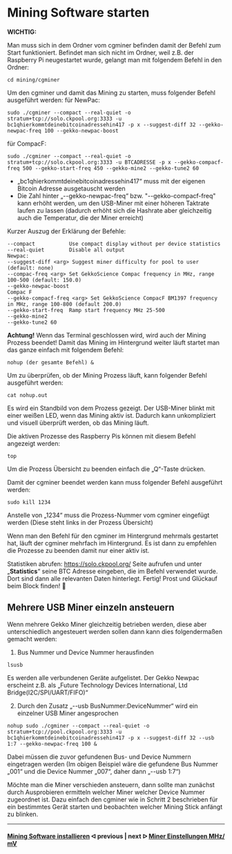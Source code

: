 # Mining Software starten

**WICHTIG:**

Man muss sich in dem Ordner vom cgminer befinden damit der Befehl zum Start funktioniert. Befindet man sich nicht im Ordner, weil z.B. der Raspberry Pi neugestartet wurde, gelangt man mit folgendem Befehl in den Ordner:
```
cd mining/cgminer
```
Um den cgminer und damit das Mining zu starten, muss folgender Befehl ausgeführt werden:
für NewPac:
```
sudo ./cgminer --compact --real-quiet -o stratum+tcp://solo.ckpool.org:3333 -u bc1qhierkommtdeinebitcoinadressehin417 -p x --suggest-diff 32 --gekko-newpac-freq 100 --gekko-newpac-boost
```
für CompacF:
```
sudo ./cgminer --compact --real-quiet -o stratum+tcp://solo.ckpool.org:3333 -u BTCADRESSE -p x --gekko-compacf-freq 500 --gekko-start-freq 450 --gekko-mine2 --gekko-tune2 60
```
- „bc1qhierkommtdeinebitcoinadressehin417“ muss mit der eigenen Bitcoin Adresse ausgetauscht werden
- Die Zahl hinter „--gekko-newpac-freq“ bzw. "--gekko-compacf-freq" kann erhöht werden, um den USB-Miner mit einer höheren Taktrate laufen zu lassen (dadurch erhöht sich die Hashrate aber gleichzeitig auch die Temperatur, die der Miner erreicht)

Kurzer Auszug der Erklärung der Befehle:
```
--compact           Use compact display without per device statistics
--real-quiet        Disable all output
Newpac:
--suggest-diff <arg> Suggest miner difficulty for pool to user (default: none)
--compac-freq <arg> Set GekkoScience Compac frequency in MHz, range 100-500 (default: 150.0)
--gekko-newpac-boost
Compac F
--gekko-compacf-freq <arg> Set GekkoScience CompacF BM1397 frequency in MHz, range 100-800 (default 200.0)
--gekko-start-freq  Ramp start frequency MHz 25-500 
--gekko-mine2 
--gekko-tune2 60
```
**Achtung!** Wenn das Terminal geschlossen wird, wird auch der Mining Prozess beendet!
Damit das Mining im Hintergrund weiter läuft startet man das ganze einfach mit folgendem Befehl:
```
nohup (der gesamte Befehl) &
```
Um zu überprüfen, ob der Mining Prozess läuft, kann folgender Befehl ausgeführt werden:
```
cat nohup.out
```
Es wird ein Standbild von dem Prozess gezeigt.
Der USB-Miner blinkt mit einer weißen LED, wenn das Mining aktiv ist. Dadurch kann unkompliziert und visuell überprüft werden, ob das Mining läuft.

Die aktiven Prozesse des Raspberry Pis können mit diesem Befehl angezeigt werden:
```
top
```
Um die Prozess Übersicht zu beenden einfach die „Q“-Taste drücken.

Damit der cgminer beendet werden kann muss folgender Befehl ausgeführt werden:
```
sudo kill 1234
```
Anstelle von „1234“ muss die Prozess-Nummer vom cgminer eingefügt werden (Diese steht links in der Prozess Übersicht)

Wenn man den Befehl für den cgminer im Hintergrund mehrmals gestartet hat, läuft der cgminer mehrfach im Hintergrund. Es ist dann zu empfehlen die Prozesse zu beenden damit nur einer aktiv ist.

Statistiken abrufen:
https://solo.ckpool.org/
Seite aufrufen und unter „**Statistics**“ seine BTC Adresse eingeben, die im Befehl verwendet wurde. Dort sind dann alle relevanten Daten hinterlegt.
Fertig! Prost und Glückauf beim Block finden! 👷

## Mehrere USB Miner einzeln ansteuern
Wenn mehrere Gekko Miner gleichzeitig betrieben werden, diese aber unterschiedlich angesteuert werden sollen dann kann dies folgendermaßen gemacht werden:
1.	Bus Nummer und Device Nummer herausfinden
```
lsusb
```
Es werden alle verbundenen Geräte aufgelistet. Der Gekko Newpac erscheint z.B. als „Future Technology Devices International, Ltd Bridge(I2C/SPI/UART/FIFO)“

2.	Durch den Zusatz „--usb BusNummer:DeviceNummer“ wird ein einzelner USB Miner angesprochen
```
nohup sudo ./cgminer --compact --real-quiet -o stratum+tcp://pool.ckpool.org:3333 -u bc1qhierkommtdeinebitcoinadressehin417 -p x --suggest-diff 32 --usb 1:7 --gekko-newpac-freq 100 &
```

Dabei müssen die zuvor gefundenen Bus- und Device Nummern eingetragen werden (Im obigen Beispiel wäre die gefundene Bus Nummer „001“ und die Device Nummer „007“, daher dann „--usb 1:7“)

Möchte man die Miner verschieden ansteuern, dann sollte man zunächst durch Ausprobieren ermitteln welcher Miner welcher Device Nummer zugeordnet ist. Dazu einfach den cgminer wie in Schritt 2 beschrieben für ein bestimmtes Gerät starten und beobachten welcher Mining Stick anfängt zu blinken.

---

####  [Mining Software installieren](/install_miner.md)  ᐊ  previous | next  ᐅ  [Miner Einstellungen MHz/ mV](/miner-settings.md)
